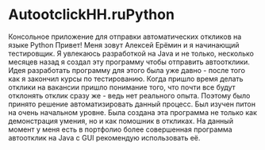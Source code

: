 # AutootclickHH.ruPython
Консольное приложение для отправки автоматических откликов на языке Python
Привет! Меня зовут Алексей Ерёмин и я начинающий тестировщик. 
Я увлекаюсь разработкой на Java и не только, несколько месяцев назад я создал эту программу чтобы отправить автоотклики. 
Идея разработать программу для этого была уже давно - после того как я закончил курсы по тестированию. 
Когда пришло время делать отклики на вакансии пришло понимание того, что почти все будут отклонять отклик сразу же - ведь нет реального опыта. 
Поэтому было принято решение автоматизировать данный процесс. Был изучен питон на очень начальном уровне. 
Была создана эта программа не только как демонстрация умения, но и как помошник в откликах. 
На данный момент у меня есть в портфолио более совершенная программа автоотклик на Java с GUI рекомендую использовать её.
